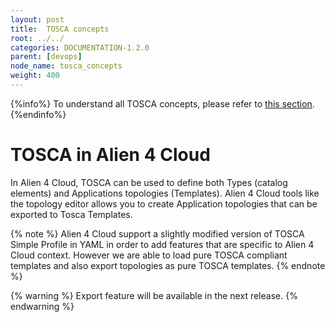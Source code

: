 ```yaml
---
layout: post
title:  TOSCA concepts
root: ../../
categories: DOCUMENTATION-1.2.0
parent: [devops]
node_name: tosca_concepts
weight: 400
---
```


{%info%}
To understand all TOSCA concepts, please refer to [this section](#/documentation/1.1.0/concepts/tosca.html).
{%endinfo%}

# TOSCA in Alien 4 Cloud

In Alien 4 Cloud, TOSCA can be used to define both Types (catalog elements) and Applications topologies (Templates). Alien 4 Cloud tools like the topology editor allows you to create Application topologies that can be exported to Tosca Templates.

{% note %}
Alien 4 Cloud support a slightly modified version of TOSCA Simple Profile in YAML in order to add features that are specific to Alien 4 Cloud context. However we are able to load pure TOSCA compliant templates and also export topologies as pure TOSCA templates.
{% endnote %}

{% warning %}
Export feature will be available in the next release.
{% endwarning %}
